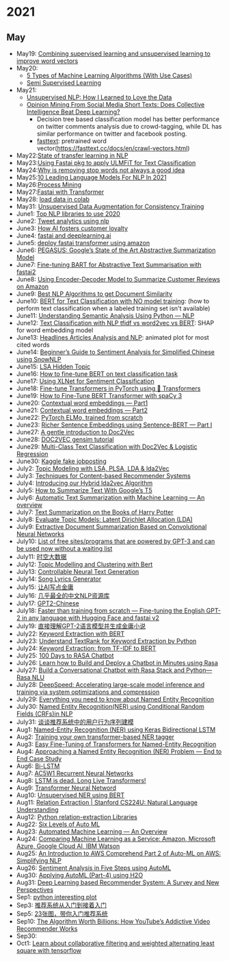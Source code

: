 # 2021

## May
- May19: [Combining supervised learning and unsupervised learning to improve word vectors](https://towardsdatascience.com/combining-supervised-learning-and-unsupervised-learning-to-improve-word-vectors-d4dea84ec36b)
- May20: 
  - [5 Types of Machine Learning Algorithms (With Use Cases)](https://www.statworx.com/at/blog/5-types-of-machine-learning-algorithms-with-use-cases/#h-4-semi-supervised-learning)
  - [Semi Supervised Learning](https://algorithmia.com/blog/semi-supervised-learning)
- May21:
  - [Unsupervised NLP: How I Learned to Love the Data](https://medium.com/@ODSC/unsupervised-nlp-how-i-learned-to-love-the-data-1dde7dc4a3c1)
  - [Opinion Mining From Social Media Short Texts: Does Collective Intelligence Beat Deep Learning?](https://www.frontiersin.org/articles/10.3389/frobt.2018.00138/full)
    - Decision tree based classification model has better performance on twitter comments analysis due to crowd-tagging, while DL has similar performance on twitter and facebook posting.
    - [fasttext](https://amitness.com/2020/06/fasttext-embeddings/): pretrained word vector(https://fasttext.cc/docs/en/crawl-vectors.html)
- May22:[State of transfer learning in NLP](https://ruder.io/state-of-transfer-learning-in-nlp/)
- May23:[Using Fastai pkg to apply ULMFiT for Text Classification](https://medium.com/technonerds/using-fastais-ulmfit-to-make-a-state-of-the-art-multi-label-text-classifier-bf54e2943e83)
- May24:[Why is removing stop words not always a good idea](https://medium.com/@limavallantin/why-is-removing-stop-words-not-always-a-good-idea-c8d35bd77214)
- May25:[10 Leading Language Models For NLP In 2021](https://www.topbots.com/leading-nlp-language-models-2020/)
- May26:[Process Mining](https://towardsdatascience.com/what-is-process-mining-8afae06b5c33) 
- May27:[Fastai with Transformer](https://www.kaggle.com/maroberti/fastai-with-transformers-bert-roberta) 
- May28: [load data in colab](https://towardsdatascience.com/3-ways-to-load-csv-files-into-colab-7c14fcbdcb92)
- May31: [Unsupervised Data Augmentation for Consistency Training](https://arxiv.org/pdf/1904.12848.pdf)
- June1: [Top NLP libraries to use 2020](https://towardsdatascience.com/top-nlp-libraries-to-use-2020-4f700cdb841f)
- June2: [Tweet analytics using nlp](https://medium.com/analytics-vidhya/tweet-analytics-using-nlp-f83b9f7f7349)
- June3: [How AI fosters customer loyalty](https://atif-blogs.medium.com/how-artificial-intelligence-fosters-customer-loyalty-b6a6a2a3817)
- June4: [fastai and deeplearning.ai](https://towardsdatascience.com/two-sides-of-the-same-coin-fast-ai-vs-deeplearning-ai-b67e9ec32133)
- June5: [deploy fastai transformer using amazon](https://towardsdatascience.com/deploy-fastai-transformers-based-nlp-models-using-amazon-sagemaker-and-creating-api-using-aws-7ea39bbcc021)
- June6: [PEGASUS: Google’s State of the Art Abstractive Summarization Model](https://towardsdatascience.com/pegasus-google-state-of-the-art-abstractive-summarization-model-627b1bbbc5ce) 
- June7: [Fine-tuning BART for Abstractive Text Summarisation with fastai2](https://medium.com/curation-corporation/fine-tuning-bart-for-abstractive-text-summarisation-with-fastai2-d7a2ad676a13)
- June8: [Using Encoder-Decoder Model to Summarize Customer Reviews on Amazon](https://medium.com/@gangyang0912/using-encoder-decoder-model-to-summarize-customer-reviews-on-amazon-1ca8fd860b8e)
- June9: [Best NLP Algorithms to get Document Similarity](https://medium.com/analytics-vidhya/best-nlp-algorithms-to-get-document-similarity-a5559244b23b)
- June10: [BERT for Text Classification with NO model training](https://towardsdatascience.com/text-classification-with-no-model-training-935fe0e42180): (how to perform text classification when a labeled training set isn't available)
- June11: [Understanding Semantic Analysis Using Python — NLP](https://pub.towardsai.net/understanding-semantic-analysis-using-python-nlp-f48016422677)
- June12: [Text Classification with NLP tfidf vs word2vec vs BERT](https://towardsdatascience.com/text-classification-with-nlp-tf-idf-vs-word2vec-vs-bert-41ff868d1794): SHAP for word embedding model
- June13: [Headlines Articles Analysis and NLP](https://towardsdatascience.com/headlines-articles-analysis-and-nlp-4013a66dbac): animated plot for most cited words
- June14: [Beginner’s Guide to Sentiment Analysis for Simplified Chinese using SnowNLP](https://towardsdatascience.com/beginners-guide-to-sentiment-analysis-for-simplified-chinese-using-snownlp-ce88a8407efb)
- June15: [LSA Hidden Topic](https://towardsdatascience.com/latent-semantic-analysis-deduce-the-hidden-topic-from-the-document-f360e8c0614b)
- June16: [How to fine-tune BERT on text classification task](https://medium.com/analytics-vidhya/how-to-fine-tune-bert-on-text-classification-task-723f82786f61)
- June17: [Using XLNet for Sentiment Classification](https://medium.com/swlh/using-xlnet-for-sentiment-classification-cfa948e65e85)
- June18: [Fine-tune Transformers in PyTorch using 🤗 Transformers](https://gmihaila.medium.com/fine-tune-transformers-in-pytorch-using-transformers-57b40450635)
- June19: [How to Fine-Tune BERT Transformer with spaCy 3](https://towardsdatascience.com/how-to-fine-tune-bert-transformer-with-spacy-3-6a90bfe57647)
- June20: [Contextual word embeddings — Part1](https://medium.com/analytics-vidhya/contextual-word-embeddings-part1-20d84787c65)
- June21: [Contextual word embeddings — Part2](https://medium.com/analytics-vidhya/contextual-word-embeddings-part2-bb4888310be1)
- June22: [PyTorch ELMo, trained from scratch](https://towardsdatascience.com/pytorch-elmo-844d2391a0b2)
- June23: [Richer Sentence Embeddings using Sentence-BERT — Part I](https://medium.com/genei-technology/richer-sentence-embeddings-using-sentence-bert-part-i-ce1d9e0b1343)
- June27: [A gentle introduction to Doc2Vec](https://medium.com/wisio/a-gentle-introduction-to-doc2vec-db3e8c0cce5e)
- June28: [DOC2VEC gensim tutorial](https://medium.com/@mishra.thedeepak/doc2vec-simple-implementation-example-df2afbbfbad5)
- June29: [Multi-Class Text Classification with Doc2Vec & Logistic Regression](https://towardsdatascience.com/multi-class-text-classification-with-doc2vec-logistic-regression-9da9947b43f4)
- June30: [Kaggle fake jobposting](https://www.kaggle.com/shivamb/real-or-fake-fake-jobposting-prediction/code)
- July2: [Topic Modeling with LSA, PLSA, LDA & lda2Vec](https://medium.com/nanonets/topic-modeling-with-lsa-psla-lda-and-lda2vec-555ff65b0b05)
- July3: [Techniques for Content-based Recommender Systems](https://towardsdatascience.com/techniques-for-content-based-recommender-systems-64f812d2b5a0)
- July4: [Introducing our Hybrid lda2vec Algorithm](https://multithreaded.stitchfix.com/blog/2016/05/27/lda2vec/#topic=38&lambda=1&term=)
- July5: [How to Summarize Text With Google’s T5](https://betterprogramming.pub/how-to-summarize-text-with-googles-t5-4dd1ae6238b6)
- July6: [Automatic Text Summarization with Machine Learning — An overview](https://medium.com/luisfredgs/automatic-text-summarization-with-machine-learning-an-overview-68ded5717a25)
- July7: [Text Summarization on the Books of Harry Potter](https://towardsdatascience.com/text-summarization-on-the-books-of-harry-potter-5e9f5bf8ca6c)
- July8: [Evaluate Topic Models: Latent Dirichlet Allocation (LDA)](https://towardsdatascience.com/evaluate-topic-model-in-python-latent-dirichlet-allocation-lda-7d57484bb5d0)
- July9: [Extractive Document Summarization Based on Convolutional Neural Networks](https://github.com/alexvlis/extractive-document-summarization/blob/master/papers/CNN_Summarization___Final_Report.pdf)
- July10: [List of free sites/programs that are powered by GPT-3 and can be used now without a waiting list](https://www.reddit.com/r/artificial/comments/icvypl/list_of_free_sitesprograms_that_are_powered_by/)
- July11: [时空大数据](https://gitee.com/ni1o1/pygeo-tutorial?_sasdk=d%3EDnE%40B%3FCqpo%3EBo%3A%3D%40o%40F%3E%40FrF%3EFBq%3AC%40D%40%3FCA%3A%3F%3DD%40C%3D%3D%3A%3EDnE%40B%3FCqppo%3FA)
- July12: [Topic Modelling and Clustering with Bert](https://towardsdatascience.com/topic-modeling-with-bert-779f7db187e6)
- July13: [Controllable Neural Text Generation](https://lilianweng.github.io/lil-log/2021/01/02/controllable-neural-text-generation.html)
- July14: [Song Lyrics Generator](https://www.kaggle.com/dikshabhati2002/song-lyrics-generator)
- July15: [让AI写点金庸](https://leemeng.tw/how-to-generate-interesting-text-with-tensorflow2-and-tensorflow-js.html)
- July16: [几乎最全的中文NLP资源库](https://blog.csdn.net/ningyanggege/article/details/106070272)
- July17: [GPT2-Chinese](https://github.com/Morizeyao/GPT2-Chinese)
- July18: [Faster than training from scratch — Fine-tuning the English GPT-2 in any language with Hugging Face and fastai v2](https://medium.com/@pierre_guillou/faster-than-training-from-scratch-fine-tuning-the-english-gpt-2-in-any-language-with-hugging-f2ec05c98787)
- July19: [直接理解GPT-2语言模型并生成金庸小说](https://leemeng.tw/gpt2-language-model-generate-chinese-jing-yong-novels.html)
- July22: [Keyword Extraction with BERT](https://towardsdatascience.com/keyword-extraction-with-bert-724efca412ea)
- July23: [Understand TextRank for Keyword Extraction by Python](https://towardsdatascience.com/textrank-for-keyword-extraction-by-python-c0bae21bcec0)
- July24: [Keyword Extraction: from TF-IDF to BERT](https://towardsdatascience.com/keyword-extraction-python-tf-idf-textrank-topicrank-yake-bert-7405d51cd839)
- July25: [100 Days to RASA Chatbot](https://medium.com/analytics-vidhya/100-days-to-rasa-chatbot-2ff92f945c81)
- July26: [Learn how to Build and Deploy a Chatbot in Minutes using Rasa](https://medium.com/analytics-vidhya/learn-how-to-build-and-deploy-a-chatbot-in-minutes-using-rasa-5787fe9cce19)
- July27: [Build a Conversational Chatbot with Rasa Stack and Python— Rasa NLU](https://itsromiljain.medium.com/build-a-conversational-chatbot-with-rasa-stack-and-python-rasa-nlu-b79dfbe59491)
- July28: [DeepSpeed: Accelerating large-scale model inference and training via system optimizations and compression](https://www.microsoft.com/en-us/research/blog/deepspeed-accelerating-large-scale-model-inference-and-training-via-system-optimizations-and-compression/)
- July29: [Everything you need to know about Named Entity Recognition](https://umagunturi789.medium.com/everything-you-need-to-know-about-named-entity-recognition-2a136f38c08f)
- July30: [Named Entity Recognition(NER) using Conditional Random Fields (CRFs)in NLP](https://medium.com/data-science-in-your-pocket/named-entity-recognition-ner-using-conditional-random-fields-in-nlp-3660df22e95c)
- July31: [谈谈推荐系统中的用户行为序列建模](http://joyk.com/dig/detail/1614742378178834)
- Aug1: [Named-Entity Recognition (NER) using Keras Bidirectional LSTM](https://towardsdatascience.com/named-entity-recognition-ner-using-keras-bidirectional-lstm-28cd3f301f54)
- Aug2: [Training your own transformer-based NER tagger](https://danpaulius.medium.com/training-your-own-transformer-based-ner-tagger-e719ac1cbd8a)
- Aug3: [Easy Fine-Tuning of Transformers for Named-Entity Recognition](https://towardsdatascience.com/easy-fine-tuning-of-transformers-for-named-entity-recognition-d72f2b5340e3)
- Aug4: [Approaching a Named Entity Recognition (NER) Problem — End to End Case Study](https://medium.com/swlh/approaching-a-named-entity-recognition-ner-end-to-end-steps-685735b4a2f9)
- Aug6: [Bi-LSTM](https://medium.com/@raghavaggarwal0089/bi-lstm-bc3d68da8bd0)
- Aug7: [AC5W1 Recurrent Neural Networks](https://www.youtube.com/watch?v=IV8--Y3evjw)
- Aug8: [LSTM is dead. Long Live Transformers!](https://www.youtube.com/watch?v=S27pHKBEp30)
- Aug9: [Transformer Neural Netword](https://www.youtube.com/playlist?list=PLTl9hO2Oobd_bzXUpzKMKA3liq2kj6LfE)
- Aug10: [Unsupervised NER using BERT](https://towardsdatascience.com/unsupervised-ner-using-bert-2d7af5f90b8a)
- Aug11: [Relation Extraction | Stanford CS224U: Natural Language Understanding](https://www.youtube.com/watch?v=pO3Jsr31s_Q)
- Aug12: [Python relation-extraction Libraries](https://pythonrepo.com/tag/relation-extraction)
- Aug22: [Six Levels of Auto ML](https://medium.com/@tunguz/six-levels-of-auto-ml-a277aa1f0f38)
- Aug23: [Automated Machine Learning — An Overview](https://medium.com/thinkgradient/automated-machine-learning-an-overview-5a3595d5c4b5)
- Aug24: [Comparing Machine Learning as a Service: Amazon, Microsoft Azure, Google Cloud AI, IBM Watson
](https://www.altexsoft.com/blog/datascience/comparing-machine-learning-as-a-service-amazon-microsoft-azure-google-cloud-ai-ibm-watson/)
- Aug25: [An Introduction to AWS Comprehend Part 2 of Auto-ML on AWS: Simplifying NLP](https://towardsaws.com/an-introduction-to-aws-comprehend-239da9c48bec)
- Aug26: [Sentiment Analysis in Five Steps using AutoML](https://medium.com/analytics-vidhya/sentiment-analysis-in-five-steps-using-automl-d16feeab2a36)
- Aug30: [Applying AutoML (Part-4) using H2O](https://insaid.medium.com/applying-automl-part-4-using-h2o-4814bed74efe)
- Aug31: [Deep Learning based Recommender System: A Survey and New Perspectives
](https://arxiv.org/pdf/1707.07435.pdf)
- Sep1: [python interesting plot](https://www.python-graph-gallery.com/all-charts/)
- Sep3: [推荐系统从入门到接着入门](https://zhuanlan.zhihu.com/p/27502172)
- Sep5: [23张图，带你入门推荐系统](http://www.woshipm.com/pd/4223123.html)
- Sep10: [The Algorithm Worth Billions: How YouTube’s Addictive Video Recommender Works](https://faun.pub/the-algorithm-worth-billions-how-youtubes-addictive-video-recommender-works-d75646dac6a3)
- Sep30:
- Oct1: [Learn about collaborative filtering and weighted alternating least square with tensorflow](https://fairyonice.github.io/Learn-about-collaborative-filtering-and-weighted-alternating-least-square-with-tensorflow.html)

